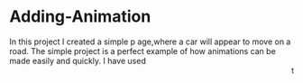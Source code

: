 # Adding-Animation
In
this project
I created a simple p
age,where a car will
 appear to move on a road. 
The simple   project is a perfect
 example of how animations 
can be made easily and quickly.
 I have   used <marquee> 
tag for creating 
this simple 
 animation. 
